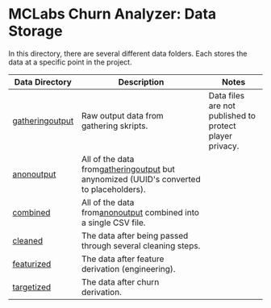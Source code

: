 # MCLabs Churn Analyzer: Data Storage

In this directory, there are several different data folders. Each stores the data at a specific point in the project.

| Data Directory                  | Description                                                                                             | Notes                                                   |
| ------------------------------- | ------------------------------------------------------------------------------------------------------- | ------------------------------------------------------- |
| [gatheringoutput](gatheringoutput) | Raw output data from gathering skripts.                                                                 | Data files are not published to protect player privacy. |
| [anonoutput](anonoutput)           | All of the data from[gatheringoutput](gatheringoutput) but anynomized (UUID's converted to placeholders). |                                                         |
| [combined](combined/)              | All of the data from[anonoutput](anonoutput) combined into a single CSV file.                             |                                                         |
| [cleaned](cleaned/)                | The data after being passed through several cleaning steps.                                             |                                                         |
| [featurized](featurized/)          | The data after feature derivation (engineering).                                                        |                                                         |
| [targetized](targetized/)          | The data after churn derivation.                                                                        |                                                         |
